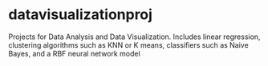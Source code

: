 # datavisualizationproj
Projects for Data Analysis and Data Visualization. Includes linear regression, clustering algorithms such as KNN or K means, classifiers such as Naive Bayes, and a RBF neural network model 
